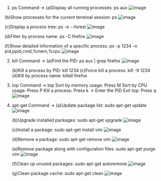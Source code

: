 1. ps Command -> (a)Display all running processes: ps aux
   ![image](https://github.com/user-attachments/assets/2cbc1f53-3403-41ca-ae1a-a86df53825d8)
   
  (b)Show processes for the current terminal session: ps
   ![image](https://github.com/user-attachments/assets/289034b8-8abe-411f-9d48-e514293f48bb)

   (c)Display a process tree: ps -e --forest
   ![image](https://github.com/user-attachments/assets/2c55c23d-6a6a-4a72-9b51-879de05091d9)

   (d)Filter by process name: ps -C firefox
   ![image](https://github.com/user-attachments/assets/f22d6f2b-19d6-420c-9431-6fb57f64becf)

   (f)Show detailed information of a specific process: ps -p 1234 -o pid,ppid,cmd,%mem,%cpu
   ![image](https://github.com/user-attachments/assets/57b998b9-16c1-4439-aed4-a6f45bc55620)
   
2. kill Command -> (a)Find the PID: ps aux | grep firefox
   ![image](https://github.com/user-attachments/assets/5d56ecba-708b-432d-8314-adeebb9d5185)
   
   (b)Kill a process by PID: kill 1234
   (c)Force kill a process: kill -9 1234
   (d)Kill by process name: killall firefox

4. top Command -> top Sort by memory usage: Press M Sort by CPU usage: Press P Kill a process: Press k → Enter the PID Exit top: Press q
   ![image](https://github.com/user-attachments/assets/97d301bb-dd0a-4d76-b37d-0f95f09448ca)

5. apt-get Command -> (a)Update package list: sudo apt-get update
   ![image](https://github.com/user-attachments/assets/0b9ba027-2a9e-4cc3-a428-ed3278fe4a46)
   
   (b)Upgrade installed packages: sudo apt-get upgrade
   ![image](https://github.com/user-attachments/assets/c55b8b25-0222-4344-8492-3b6f03a43e5c)

   (c)Install a package: sudo apt-get install vim
   ![image](https://github.com/user-attachments/assets/99aa9ee1-8597-4869-b5b9-36112679d6a7)

   (d)Remove a package: sudo apt-get remove vim
   ![image](https://github.com/user-attachments/assets/1f278bd0-9495-4d26-8075-1f5917388df0)

   (e)Remove package along with configuration files: sudo apt-get purge vim
   ![image](https://github.com/user-attachments/assets/f35af546-011e-46b8-b1a3-c9a71dca54d7)

   (f)Clean up unused packages: sudo apt-get autoremove
   ![image](https://github.com/user-attachments/assets/3c240b1a-48ee-44a5-a42f-4e4beaab2323)

   (g)Clean package cache: sudo apt-get clean
   ![image](https://github.com/user-attachments/assets/6477fde2-2287-40a0-95e2-e17311c0719b)



   







